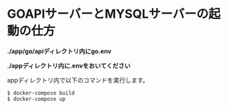 # GOAPIサーバーとMYSQLサーバーの起動の仕方
**./app/go/apiディレクトリ内にgo.env**

**./appディレクトリ内に.envをおいてください**

appディレクトリ内で以下のコマンドを実行します。
```console
$ docker-compose build
$ docker-compose up
```
